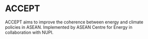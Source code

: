 # ACCEPT
ACCEPT aims to improve the coherence between energy and climate policies in ASEAN. Implemented by ASEAN Centre for Energy in collaboration with NUPI.
